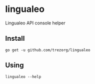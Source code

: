 lingualeo
====================================

Lingualeo API console helper


Install
------------------------------------

    go get -u github.com/trezorg/lingualeo

Using
------------------------------------

    lingualeo --help
